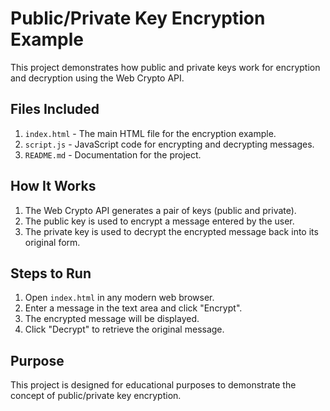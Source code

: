 # Public/Private Key Encryption Example

This project demonstrates how public and private keys work for encryption and decryption using the Web Crypto API.

## Files Included
1. `index.html` - The main HTML file for the encryption example.
2. `script.js` - JavaScript code for encrypting and decrypting messages.
3. `README.md` - Documentation for the project.

## How It Works
1. The Web Crypto API generates a pair of keys (public and private).
2. The public key is used to encrypt a message entered by the user.
3. The private key is used to decrypt the encrypted message back into its original form.

## Steps to Run
1. Open `index.html` in any modern web browser.
2. Enter a message in the text area and click "Encrypt".
3. The encrypted message will be displayed.
4. Click "Decrypt" to retrieve the original message.

## Purpose
This project is designed for educational purposes to demonstrate the concept of public/private key encryption.


